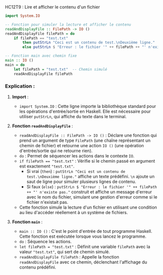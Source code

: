 HC12T9 : Lire et afficher le contenu d'un fichier
```haskell
import System.IO

-- Fonction pour simuler la lecture et afficher le contenu
readAndDisplayFile :: FilePath -> IO ()
readAndDisplayFile filePath = do
    if filePath == "test.txt"
        then putStrLn "Ceci est un contenu de test.\nDeuxième ligne."
        else putStrLn $ "Erreur : le fichier '" ++ filePath ++ "' n'existe pas."

-- Fonction main avec chemin fixe
main :: IO ()
main = do
    let filePath = "test.txt"  -- Chemin simulé
    readAndDisplayFile filePath
```

### Explication :
1. **Import** :
   - `import System.IO` : Cette ligne importe la bibliothèque standard pour les opérations d'entrée/sortie en Haskell. Elle est nécessaire pour utiliser `putStrLn`, qui affiche du texte dans le terminal.

2. **Fonction `readAndDisplayFile`** :
   - `readAndDisplayFile :: FilePath -> IO ()` : Déclare une fonction qui prend un argument de type `FilePath` (une chaîne représentant un chemin de fichier) et retourne une action `IO ()` (une opération d'entrée/sortie qui ne retourne rien).
   - `do` : Permet de séquencer les actions dans le contexte `IO`.
   - `if filePath == "test.txt"` : Vérifie si le chemin passé en argument est exactement `"test.txt"`.
     - Si vrai (`then`) : `putStrLn "Ceci est un contenu de test.\nDeuxième ligne."` affiche un texte prédéfini. `\n` ajoute un saut de ligne pour simuler plusieurs lignes de contenu.
     - Si faux (`else`) : `putStrLn $ "Erreur : le fichier '" ++ filePath ++ "' n'existe pas."` construit et affiche un message d'erreur avec le nom du fichier, simulant une gestion d'erreur comme si le fichier n'existait pas.
   - Cette fonction simule la lecture d'un fichier en utilisant une condition au lieu d'accéder réellement à un système de fichiers.

3. **Fonction `main`** :
   - `main :: IO ()` : C'est le point d'entrée de tout programme Haskell. Cette fonction est exécutée lorsque vous lancez le programme.
   - `do` : Séquence les actions.
   - `let filePath = "test.txt"` : Définit une variable `filePath` avec la valeur `"test.txt"`, qui sert de chemin simulé.
   - `readAndDisplayFile filePath` : Appelle la fonction `readAndDisplayFile` avec ce chemin, déclenchant l'affichage du contenu prédéfini.

